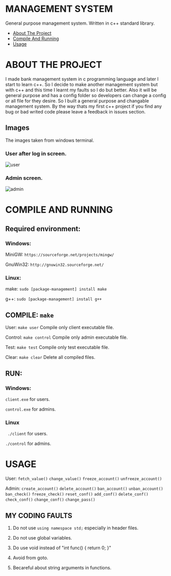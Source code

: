 # MANAGEMENT SYSTEM
General purpose management system. Written in c++ standard library.

* [About The Project](#about-the-project)
* [Compile And Running](#compile-and-running)
* [Usage](#usage)


# ABOUT THE PROJECT
I made bank management system in c programming language and later I start to learn c++. So I decide to make another management system but with c++ and this time I learnt my faults so I do but better. Also it will be general purpose and has a config folder so developers can change a config or all file for they desire. So I built a general purpose and changable management system. By the way thats my first c++ project if you find any bug or bad writed code please leave a feedback in issues section.


## Images
The images taken from windows terminal.

### User after log in screen.
![user](https://user-images.githubusercontent.com/77579421/130335956-9f9e95f2-51fe-4d49-9993-ca3c765c322a.PNG)


### Admin screen.
![admin](https://user-images.githubusercontent.com/77579421/130335959-eb7fe7f0-b657-4254-95a0-fce4c3d5f1b8.PNG)



# COMPILE AND RUNNING

## Required environment:
### Windows:
MiniGW: ` https://sourceforge.net/projects/mingw/ `

GnuWin32: ` http://gnuwin32.sourceforge.net/ `


### Linux:
make: ` sudo [package-management] install make `

g++: ` sudo [package-management] install g++ `

## COMPILE: ` make `
User:  ` make user ` Compile only client executable file.

Control:  ` make control ` Compile only admin executable file.

Test:  ` make test ` Compile only test executable file.

Clear:  ` make clear ` Delete all compiled files.


## RUN: 
### Windows:
` client.exe ` for users.

` control.exe ` for admins.


### Linux
` ./client` for users.

` ./control ` for admins.

# USAGE
User: ` fetch_value() ` ` change_value() ` ` freeze_account() ` ` unfreeze_account() `    

Admin: ` create_account() ` ` delete_account() ` ` ban_account() ` ` unban_account() ` ` ban_check() ` ` freeze_check() ` ` reset_conf() ` ` add_conf() ` ` delete_conf() ` ` check_conf() ` ` change_conf() ` ` change_pass() ` 

## MY CODING FAULTS
1. Do not use ` using namespace std; ` especially in header files.

2. Do not use global variables.

3. Do use void instead of "int func() { return 0; }"

4. Avoid from goto.

5. Becareful about string arguments in functions.
